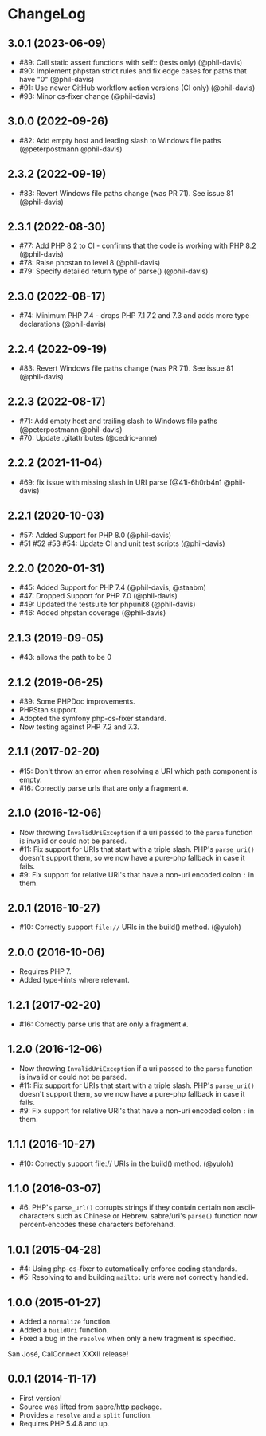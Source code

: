 ChangeLog
=========

3.0.1 (2023-06-09)
------------------

* #89: Call static assert functions with self:: (tests only) (@phil-davis)
* #90: Implement phpstan strict rules and fix edge cases for paths that have "0" (@phil-davis)
* #91: Use newer GitHub workflow action versions (CI only) (@phil-davis)
* #93: Minor cs-fixer change (@phil-davis)

3.0.0 (2022-09-26)
------------------

* #82: Add empty host and leading slash to Windows file paths (@peterpostmann @phil-davis)

2.3.2 (2022-09-19)
------------------

* #83: Revert Windows file paths change (was PR 71). See issue 81 (@phil-davis)

2.3.1 (2022-08-30)
------------------

* #77: Add PHP 8.2 to CI - confirms that the code is working with PHP 8.2 (@phil-davis)
* #78: Raise phpstan to level 8  (@phil-davis)
* #79: Specify detailed return type of parse() (@phil-davis)

2.3.0 (2022-08-17)
------------------

* #74: Minimum PHP 7.4 - drops PHP 7.1 7.2 and 7.3 and adds more type declarations (@phil-davis)

2.2.4 (2022-09-19)
------------------

* #83: Revert Windows file paths change (was PR 71). See issue 81 (@phil-davis)

2.2.3 (2022-08-17)
------------------

* #71: Add empty host and trailing slash to Windows file paths (@peterpostmann @phil-davis)
* #70: Update .gitattributes (@cedric-anne)

2.2.2 (2021-11-04)
------------------

* #69: fix issue with missing slash in URI parse (@41i-6h0rb4n1 @phil-davis)

2.2.1 (2020-10-03)
------------------

* #57: Added Support for PHP 8.0 (@phil-davis)
* #51 #52 #53 #54: Update CI and unit test scripts (@phil-davis)

2.2.0 (2020-01-31)
------------------

* #45: Added Support for PHP 7.4 (@phil-davis, @staabm)
* #47: Dropped Support for PHP 7.0 (@phil-davis)
* #49: Updated the testsuite for phpunit8 (@phil-davis)
* #46: Added phpstan coverage (@phil-davis)

2.1.3 (2019-09-05)
------------------

* #43: allows the path to be 0


2.1.2 (2019-06-25)
------------------

* #39: Some PHPDoc improvements.
* PHPStan support.
* Adopted the symfony php-cs-fixer standard.
* Now testing against PHP 7.2 and 7.3.


2.1.1 (2017-02-20)
------------------

* #15: Don't throw an error when resolving a URI which path component is
  empty.
* #16: Correctly parse urls that are only a fragment `#`.


2.1.0 (2016-12-06)
------------------

* Now throwing `InvalidUriException` if a uri passed to the `parse` function
  is invalid or could not be parsed.
* #11: Fix support for URIs that start with a triple slash. PHP's `parse_uri()`
  doesn't support them, so we now have a pure-php fallback in case it fails.
* #9: Fix support for relative URI's that have a non-uri encoded colon `:` in
  them.


2.0.1 (2016-10-27)
------------------

* #10: Correctly support `file://` URIs in the build() method. (@yuloh)


2.0.0 (2016-10-06)
-----------------

* Requires PHP 7.
* Added type-hints where relevant.


1.2.1 (2017-02-20)
------------------

* #16: Correctly parse urls that are only a fragment `#`.


1.2.0 (2016-12-06)
------------------

* Now throwing `InvalidUriException` if a uri passed to the `parse` function
  is invalid or could not be parsed.
* #11: Fix support for URIs that start with a triple slash. PHP's `parse_uri()`
  doesn't support them, so we now have a pure-php fallback in case it fails.
* #9: Fix support for relative URI's that have a non-uri encoded colon `:` in
  them.


1.1.1 (2016-10-27)
------------------

* #10: Correctly support file:// URIs in the build() method. (@yuloh)


1.1.0 (2016-03-07)
------------------

* #6: PHP's `parse_url()` corrupts strings if they contain certain
  non ascii-characters such as Chinese or Hebrew. sabre/uri's `parse()`
  function now percent-encodes these characters beforehand.


1.0.1 (2015-04-28)
------------------

* #4: Using php-cs-fixer to automatically enforce coding standards.
* #5: Resolving to and building `mailto:` urls were not correctly handled.


1.0.0 (2015-01-27)
------------------

* Added a `normalize` function.
* Added a `buildUri` function.
* Fixed a bug in the `resolve` when only a new fragment is specified.

San José, CalConnect XXXII release!

0.0.1 (2014-11-17)
------------------

* First version!
* Source was lifted from sabre/http package.
* Provides a `resolve` and a `split` function.
* Requires PHP 5.4.8 and up.
